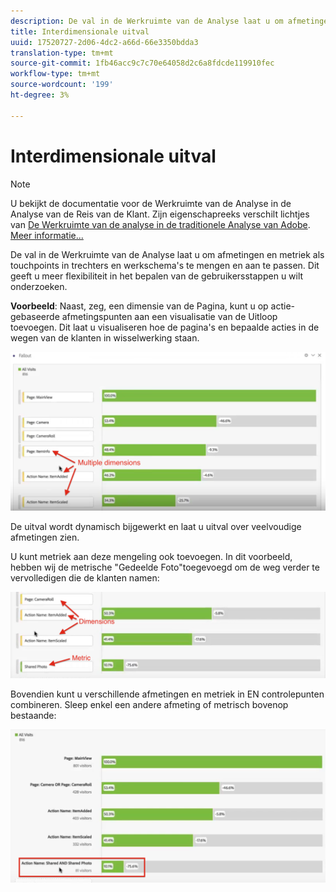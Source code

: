 ```yaml
---
description: De val in de Werkruimte van de Analyse laat u om afmetingen en metriek als touchpoints in trechters en werkschema's te mengen en aan te passen. Dit geeft u meer flexibiliteit in het bepalen van de gebruikersstappen u wilt onderzoeken.
title: Interdimensionale uitval
uuid: 17520727-2d06-4dc2-a66d-66e3350bdda3
translation-type: tm+mt
source-git-commit: 1fb46acc9c7c70e64058d2c6a8fdcde119910fec
workflow-type: tm+mt
source-wordcount: '199'
ht-degree: 3%

---
```



# Interdimensionale uitval

>[!NOTE]
>
>U bekijkt de documentatie voor de Werkruimte van de Analyse in de Analyse van de Reis van de Klant. Zijn eigenschapreeks verschilt lichtjes van [De Werkruimte van de analyse in de traditionele Analyse van Adobe](https://docs.adobe.com/content/help/en/analytics/analyze/analysis-workspace/home.html). [Meer informatie...](/help/getting-started/cja-aa.md)

De val in de Werkruimte van de Analyse laat u om afmetingen en metriek als touchpoints in trechters en werkschema&#39;s te mengen en aan te passen. Dit geeft u meer flexibiliteit in het bepalen van de gebruikersstappen u wilt onderzoeken.

**Voorbeeld**: Naast, zeg, een dimensie van de Pagina, kunt u op actie-gebaseerde afmetingspunten aan een visualisatie van de Uitloop toevoegen. Dit laat u visualiseren hoe de pagina&#39;s en bepaalde acties in de wegen van de klanten in wisselwerking staan.

![](assets/interdimensional-fallout1.png)

De uitval wordt dynamisch bijgewerkt en laat u uitval over veelvoudige afmetingen zien.

U kunt metriek aan deze mengeling ook toevoegen. In dit voorbeeld, hebben wij de metrische &quot;Gedeelde Foto&quot;toegevoegd om de weg verder te vervolledigen die de klanten namen:

![](assets/interdimensional-fallout2.png)

Bovendien kunt u verschillende afmetingen en metriek in EN controlepunten combineren. Sleep enkel een andere afmeting of metrisch bovenop bestaande:

![](assets/interdimensional-fallout3.png)

